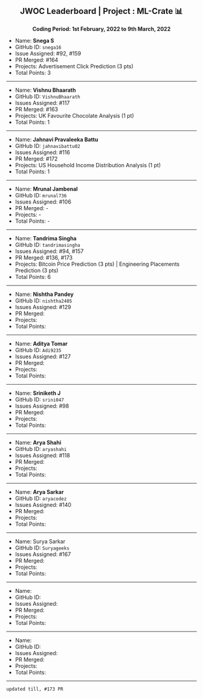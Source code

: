 
<div align = 'center'>
  <h2> JWOC Leaderboard | Project : ML-Crate 📊 </h2>
  <p><b> Coding Period: 1st February, 2022 to 9th March, 2022 </b></p>
  </div>
  
  - Name: **Snega S**
  - GitHub ID: `snega16`
  - Issue Assigned: #92, #159
  - PR Merged: #164
  - Projects: Advertisement Click Prediction (3 pts)
  - Total Points: 3

---------------------------------------------------------
- Name: **Vishnu Bhaarath**
- GitHub ID: `VishnuBhaarath`
- Issues Assigned: #117
- PR Merged: #163
- Projects: UK Favourite Chocolate Analysis (1 pt)
- Total Points: 1

----------------------------------------------------------
- Name: **Jahnavi Pravaleeka Battu**
- GitHub ID: `jahnavibattu02`
- Issues Assigned: #116
- PR Merged: #172
- Projects: US Household Income Distribution Analysis (1 pt)
- Total Points: 1

----------------------------------------------------------
- Name: **Mrunal Jambenal**
- GitHub ID: `mrunal736`
- Issues Assigned: #106
- PR Merged: -
- Projects: - 
- Total Points: -

----------------------------------------------------------
- Name: **Tandrima Singha**
- GitHub ID: `tandrimasingha`
- Issues Assigned: #94, #157
- PR Merged: #136, #173
- Projects: Bitcoin Price Prediction (3 pts) | Engineering Placements Prediction (3 pts)
- Total Points: 6

----------------------------------------------------------- 
- Name: **Nishtha Pandey**
- GitHub ID: `nishtha2405`
- Issues Assigned: #129
- PR Merged:
- Projects:
- Total Points:

----------------------------------------------------------
- Name: **Aditya Tomar**
- GitHub ID: `Adi9235`
- Issues Assigned: #127
- PR Merged:
- Projects:
- Total Points:

----------------------------------------------------------
- Name: **Sriniketh J**
- GitHub ID: `srini047`
- Issues Assigned: #98
- PR Merged:
- Projects:
- Total Points:

----------------------------------------------------------
- Name: **Arya Shahi**
- GitHub ID: `aryashahi`
- Issues Assigned: #118
- PR Merged:
- Projects:
- Total Points:

----------------------------------------------------------
- Name: **Arya Sarkar**
- GitHub ID: `aryacodez`
- Issues Assigned: #140
- PR Merged:
- Projects:
- Total Points:

----------------------------------------------------------
- Name: Surya Sarkar
- GitHub ID: `Suryageeks`
- Issues Assigned: #167
- PR Merged:
- Projects:
- Total Points:

----------------------------------------------------------
- Name: 
- GitHub ID: 
- Issues Assigned: 
- PR Merged:
- Projects:
- Total Points:

----------------------------------------------------------
- Name: 
- GitHub ID: 
- Issues Assigned: 
- PR Merged:
- Projects:
- Total Points:

----------------------------------------------------------

`updated till, #173 PR`
